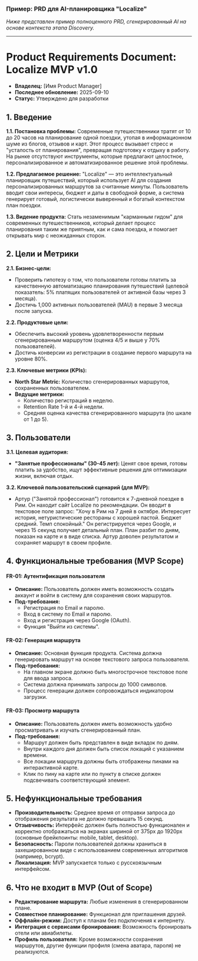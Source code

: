 
### **Пример: PRD для AI-планировщика "Localize"**

*Ниже представлен пример полноценного PRD, сгенерированный AI на основе контекста этапа Discovery.*

---

# Product Requirements Document: Localize MVP v1.0

*   **Владелец:** [Имя Product Manager]
*   **Последнее обновление:** 2025-09-10
*   **Статус:** Утверждено для разработки

## 1. Введение

**1.1. Постановка проблемы:** Современные путешественники тратят от 10 до 20 часов на планирование одной поездки, утопая в информационном шуме из блогов, отзывов и карт. Этот процесс вызывает стресс и "усталость от планирования", превращая подготовку к отдыху в работу. На рынке отсутствуют инструменты, которые предлагают целостное, персонализированное и автоматизированное решение этой проблемы.

**1.2. Предлагаемое решение:** "Localize" — это интеллектуальный планировщик путешествий, который использует AI для создания персонализированных маршрутов за считанные минуты. Пользователь вводит свои интересы, бюджет и даты в свободной форме, а система генерирует готовый, логистически выверенный и богатый контекстом план поездки.

**1.3. Видение продукта:** Стать незаменимым "карманным гидом" для современных путешественников, который делает процесс планирования таким же приятным, как и сама поездка, и помогает открывать мир с неожиданных сторон.

## 2. Цели и Метрики

**2.1. Бизнес-цели:**
*   Проверить гипотезу о том, что пользователи готовы платить за качественную автоматизацию планирования путешествий (целевой показатель: 5% платящих пользователей от активной базы через 3 месяца).
*   Достичь 1,000 активных пользователей (MAU) в первые 3 месяца после запуска.

**2.2. Продуктовые цели:**
*   Обеспечить высокий уровень удовлетворенности первым сгенерированным маршрутом (оценка 4/5 и выше у 70% пользователей).
*   Достичь конверсии из регистрации в создание первого маршрута на уровне 80%.

**2.3. Ключевые метрики (KPIs):**
*   **North Star Metric:** Количество сгенерированных маршрутов, сохраненных пользователем.
*   **Ведущие метрики:**
    *   Количество регистраций в неделю.
    *   Retention Rate 1-й и 4-й недели.
    *   Средняя оценка качества сгенерированного маршрута (по шкале от 1 до 5).

## 3. Пользователи

**3.1. Целевая аудитория:**
*   **"Занятые профессионалы" (30-45 лет):** Ценят свое время, готовы платить за удобство, ищут эффективные решения для оптимизации жизни, включая отдых.

**3.2. Ключевой пользовательский сценарий (для MVP):**
*   Артур ("Занятой профессионал") готовится к 7-дневной поездке в Рим. Он находит сайт Localize по рекомендации. Он вводит в текстовое поле запрос: "Хочу в Рим на 7 дней в октябре. Интересует история, нетуристические рестораны с хорошей пастой. Бюджет средний. Темп спокойный." Он регистрируется через Google, и через 15 секунд получает детальный план. План разбит по дням, показан на карте и в виде списка. Артур доволен результатом и сохраняет маршрут в своем профиле.

## 4. Функциональные требования (MVP Scope)

#### FR-01: Аутентификация пользователя
*   **Описание:** Пользователь должен иметь возможность создать аккаунт и войти в систему для сохранения своих маршрутов.
*   **Под-требования:**
    *   Регистрация по Email и паролю.
    *   Вход в систему по Email и паролю.
    *   Вход и регистрация через Google (OAuth).
    *   Функция "Выйти из системы".

#### FR-02: Генерация маршрута
*   **Описание:** Основная функция продукта. Система должна генерировать маршрут на основе текстового запроса пользователя.
*   **Под-требования:**
    *   На главном экране должно быть многострочное текстовое поле для ввода запроса.
    *   Система должна принимать запросы до 1000 символов.
    *   Процесс генерации должен сопровождаться индикатором загрузки.

#### FR-03: Просмотр маршрута
*   **Описание:** Пользователь должен иметь возможность удобно просматривать и изучать сгенерированный план.
*   **Под-требования:**
    *   Маршрут должен быть представлен в виде вкладок по дням.
    *   Внутри каждого дня должен быть список локаций с указанием времени.
    *   Все локации маршрута должны быть отображены пинами на интерактивной карте.
    *   Клик по пину на карте или по пункту в списке должен подсвечивать соответствующий элемент.

## 5. Нефункциональные требования

*   **Производительность:** Среднее время от отправки запроса до отображения результата не должно превышать 15 секунд.
*   **Отзывчивость:** Интерфейс должен быть полностью функционален и корректно отображаться на экранах шириной от 375px до 1920px (основные брейкпоинты: mobile, tablet, desktop).
*   **Безопасность:** Пароли пользователей должны храниться в захешированном виде с использованием современных алгоритмов (например, bcrypt).
*   **Локализация:** MVP запускается только с русскоязычным интерфейсом.

## 6. Что не входит в MVP (Out of Scope)

*   **Редактирование маршрута:** Любые изменения в сгенерированном плане.
*   **Совместное планирование:** Функционал для приглашения друзей.
*   **Оффлайн-режим:** Доступ к планам без подключения к интернету.
*   **Интеграция с сервисами бронирования:** Возможность бронировать отели или авиабилеты.
*   **Профиль пользователя:** Кроме возможности сохранения маршрутов, другие функции профиля (смена аватара, пароля) не реализуются.